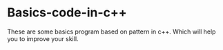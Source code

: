 # Basics-code-in-c++
These are some basics program based on pattern in c++. Which will help you to improve your skill.
